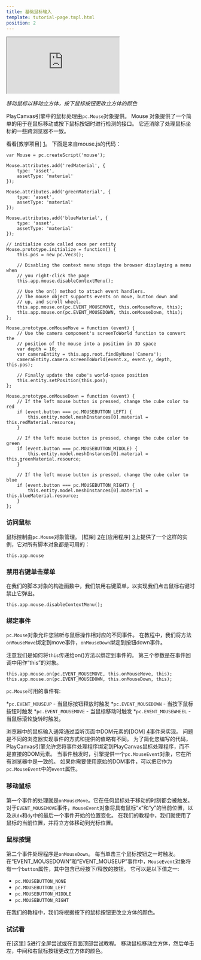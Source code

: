 ```yaml
---
title: 基础鼠标输入
template: tutorial-page.tmpl.html
position: 2
---
```


<iframe src="https://playcanv.as/p/MHIdZgaj?overlay=false"></iframe>

*移动鼠标以移动立方体，按下鼠标按钮更改立方体的颜色*

PlayCanvas引擎中的鼠标处理由`pc.Mouse`对象提供。 Mouse 对象提供了一个简单的用于在鼠标移动或按下鼠标按钮时进行检测的接口。 它还消除了处理鼠标坐标的一些跨浏览器不一致。

看看[教学项目] [1]。 下面是来自mouse.js的代码：

~~~javascript~~~
var Mouse = pc.createScript('mouse');

Mouse.attributes.add('redMaterial', {
    type: 'asset',
    assetType: 'material'
});

Mouse.attributes.add('greenMaterial', {
    type: 'asset',
    assetType: 'material'
});

Mouse.attributes.add('blueMaterial', {
    type: 'asset',
    assetType: 'material'
});

// initialize code called once per entity
Mouse.prototype.initialize = function() {
    this.pos = new pc.Vec3();

    // Disabling the context menu stops the browser displaying a menu when
    // you right-click the page
    this.app.mouse.disableContextMenu();

    // Use the on() method to attach event handlers.
    // The mouse object supports events on move, button down and
    // up, and scroll wheel.
    this.app.mouse.on(pc.EVENT_MOUSEMOVE, this.onMouseMove, this);
    this.app.mouse.on(pc.EVENT_MOUSEDOWN, this.onMouseDown, this);
};

Mouse.prototype.onMouseMove = function (event) {
    // Use the camera component's screenToWorld function to convert the
    // position of the mouse into a position in 3D space
    var depth = 10;
    var cameraEntity = this.app.root.findByName('Camera');
    cameraEntity.camera.screenToWorld(event.x, event.y, depth, this.pos);

    // Finally update the cube's world-space position
    this.entity.setPosition(this.pos);
};

Mouse.prototype.onMouseDown = function (event) {
    // If the left mouse button is pressed, change the cube color to red
    if (event.button === pc.MOUSEBUTTON_LEFT) {
        this.entity.model.meshInstances[0].material = this.redMaterial.resource;
    }

    // If the left mouse button is pressed, change the cube color to green
    if (event.button === pc.MOUSEBUTTON_MIDDLE) {
        this.entity.model.meshInstances[0].material = this.greenMaterial.resource;
    }

    // If the left mouse button is pressed, change the cube color to blue
    if (event.button === pc.MOUSEBUTTON_RIGHT) {
        this.entity.model.meshInstances[0].material = this.blueMaterial.resource;
    }
};
~~~

### 访问鼠标

鼠标控制由`pc.Mouse`对象管理。 [框架] [2]在[应用程序] [3]上提供了一个这样的实例，它对所有脚本对象都是可用的：

~~~javascript~~~
this.app.mouse
~~~

### 禁用右键单击菜单

在我们的脚本对象的构造函数中，我们禁用右键菜单，以实现我们点击鼠标右键时禁止它弹出。

~~~javascript~~~
this.app.mouse.disableContextMenu();
~~~

### 绑定事件

`pc.Mouse`对象允许您监听与鼠标操作相对应的不同事件。 在教程中，我们将方法`onMouseMove`绑定到move事件，`onMouseDown`绑定到按钮down事件。

注意我们是如何将`this`传递给on()方法以绑定到事件的。 第三个参数是在事件回调中用作“this”的对象。

~~~javascript~~~
this.app.mouse.on(pc.EVENT_MOUSEMOVE, this.onMouseMove, this);
this.app.mouse.on(pc.EVENT_MOUSEDOWN, this.onMouseDown, this);
~~~

`pc.Mouse`可用的事件有:

*`pc.EVENT_MOUSEUP` - 当鼠标按钮释放时触发
*`pc.EVENT_MOUSEDOWN` - 当按下鼠标按钮时触发
*`pc.EVENT_MOUSEMOVE` - 当鼠标移动时触发
*`pc.EVENT_MOUSEWHEEL` - 当鼠标滚轮旋转时触发。

浏览器中的鼠标输入通常通过监听页面中DOM元素的[DOM] [4]事件来实现。 问题是不同的浏览器实现事件的方式和提供的值略有不同。 为了简化您编写的代码，PlayCanvas引擎允许您将事件处理程序绑定到PlayCanvas鼠标处理程序，而不是直接的DOM元素。 当事件触发时，引擎提供一个`pc.MouseEvent`对象，它在所有浏览器中是一致的。 如果你需要使用原始的DOM事件，可以把它作为`pc.MouseEvent`中的`event`属性。

### 移动鼠标

第一个事件的处理就是`onMouseMove`。它在任何鼠标处于移动的时刻都会被触发。对于`EVENT_MOUSEMOVE`事件，`MouseEvent`对象将具有鼠标“x”和“y”的当前位置，以及从`dx`和`dy`中的最后一个事件开始的位置变化。 在我们的教程中，我们就使用了鼠标的当前位置，并将立方体移动到光标位置。

### 鼠标按键

第二个事件处理程序是`onMouseDown`。 每当单击三个鼠标按钮之一时触发。 在“EVENT_MOUSEDOWN”和“EVENT_MOUSEUP”事件中，`MouseEvent`对象将有一个`button`属性，其中包含已经按下/释放的按钮。 它可以是以下值之一:

* `pc.MOUSEBUTTON_NONE`
* `pc.MOUSEBUTTON_LEFT`
* `pc.MOUSEBUTTON_MIDDLE`
* `pc.MOUSEBUTTON_RIGHT`

在我们的教程中，我们将根据按下的鼠标按钮更改立方体的颜色。

### 试试看

在[这里] [5]进行全屏尝试或在页面顶部尝试教程。 移动鼠标移动立方体，然后单击左，中间和右鼠标按钮更改立方体的颜色。

[1]: https://playcanvas.com/project/405819/overview/tutorial-basic-mouse-input
[2]: /user-manual/glossary#framework
[3]: /user-manual/glossary#app
[4]: /user-manual/glossary#dom
[5]: https://playcanv.as/p/MHIdZgaj

